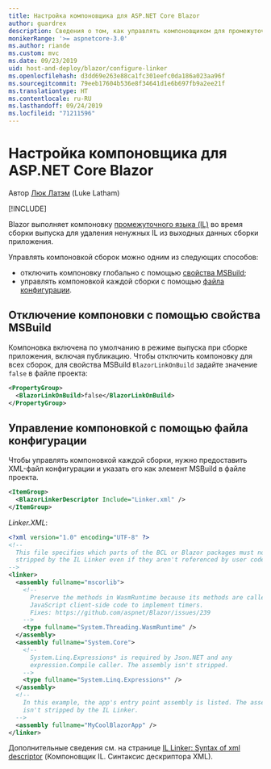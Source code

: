 ```yaml
---
title: Настройка компоновщика для ASP.NET Core Blazor
author: guardrex
description: Сведения о том, как управлять компоновщиком для промежуточного языка (IL) при создании приложения Blazor.
monikerRange: '>= aspnetcore-3.0'
ms.author: riande
ms.custom: mvc
ms.date: 09/23/2019
uid: host-and-deploy/blazor/configure-linker
ms.openlocfilehash: d3dd69e263e88ca1fc301eefc0da186a023aa96f
ms.sourcegitcommit: 79eeb17604b536e8f34641d1e6b697fb9a2ee21f
ms.translationtype: HT
ms.contentlocale: ru-RU
ms.lasthandoff: 09/24/2019
ms.locfileid: "71211596"
---
```

# <a name="configure-the-linker-for-aspnet-core-blazor"></a>Настройка компоновщика для ASP.NET Core Blazor

Автор [Люк Латэм](https://github.com/guardrex) (Luke Latham)

[!INCLUDE[](~/includes/blazorwasm-preview-notice.md)]

Blazor выполняет компоновку [промежуточного языка (IL)](/dotnet/standard/managed-code#intermediate-language--execution) во время сборки выпуска для удаления ненужных IL из выходных данных сборки приложения.

Управлять компоновкой сборок можно одним из следующих способов:

* отключить компоновку глобально с помощью [свойства MSBuild](#disable-linking-with-a-msbuild-property);
* управлять компоновкой каждой сборки с помощью [файла конфигурации](#control-linking-with-a-configuration-file).

## <a name="disable-linking-with-a-msbuild-property"></a>Отключение компоновки с помощью свойства MSBuild

Компоновка включена по умолчанию в режиме выпуска при сборке приложения, включая публикацию. Чтобы отключить компоновку для всех сборок, для свойства MSBuild `BlazorLinkOnBuild` задайте значение `false` в файле проекта:

```xml
<PropertyGroup>
  <BlazorLinkOnBuild>false</BlazorLinkOnBuild>
</PropertyGroup>
```

## <a name="control-linking-with-a-configuration-file"></a>Управление компоновкой с помощью файла конфигурации

Чтобы управлять компоновкой каждой сборки, нужно предоставить XML-файл конфигурации и указать его как элемент MSBuild в файле проекта.

```xml
<ItemGroup>
  <BlazorLinkerDescriptor Include="Linker.xml" />
</ItemGroup>
```

*Linker.XML*:

```xml
<?xml version="1.0" encoding="UTF-8" ?>
<!--
  This file specifies which parts of the BCL or Blazor packages must not be
  stripped by the IL Linker even if they aren't referenced by user code.
-->
<linker>
  <assembly fullname="mscorlib">
    <!--
      Preserve the methods in WasmRuntime because its methods are called by 
      JavaScript client-side code to implement timers.
      Fixes: https://github.com/aspnet/Blazor/issues/239
    -->
    <type fullname="System.Threading.WasmRuntime" />
  </assembly>
  <assembly fullname="System.Core">
    <!--
      System.Linq.Expressions* is required by Json.NET and any 
      expression.Compile caller. The assembly isn't stripped.
    -->
    <type fullname="System.Linq.Expressions*" />
  </assembly>
  <!--
    In this example, the app's entry point assembly is listed. The assembly
    isn't stripped by the IL Linker.
  -->
  <assembly fullname="MyCoolBlazorApp" />
</linker>
```

Дополнительные сведения см. на странице [IL Linker: Syntax of xml descriptor](https://github.com/mono/linker/blob/master/src/linker/README.md#syntax-of-xml-descriptor) (Компоновщик IL. Синтаксис дескриптора XML).
